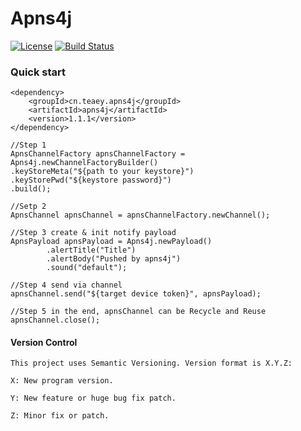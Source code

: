 # Apns4j

[![License](https://img.shields.io/badge/license-Apache%202-4EB1BA.svg)](https://www.apache.org/licenses/LICENSE-2.0.html)
[![Build Status](https://travis-ci.org/teaey/apns4j.svg?branch=master)](https://travis-ci.org/teaey/apns4j)

### Quick start

```
<dependency>
    <groupId>cn.teaey.apns4j</groupId>
    <artifactId>apns4j</artifactId>
    <version>1.1.1</version>
</dependency>
```

```
//Step 1
ApnsChannelFactory apnsChannelFactory = Apns4j.newChannelFactoryBuilder()
.keyStoreMeta("${path to your keystore}")
.keyStorePwd("${keystore password}")
.build();

//Setp 2
ApnsChannel apnsChannel = apnsChannelFactory.newChannel();

//Step 3 create & init notify payload
ApnsPayload apnsPayload = Apns4j.newPayload()
        .alertTitle("Title")
        .alertBody("Pushed by apns4j")
        .sound("default");

//Step 4 send via channel
apnsChannel.send("${target device token}", apnsPayload);

//Step 5 in the end, apnsChannel can be Recycle and Reuse 
apnsChannel.close();
```


#### Version Control

```
This project uses Semantic Versioning. Version format is X.Y.Z:

X: New program version.

Y: New feature or huge bug fix patch.

Z: Minor fix or patch.
```




